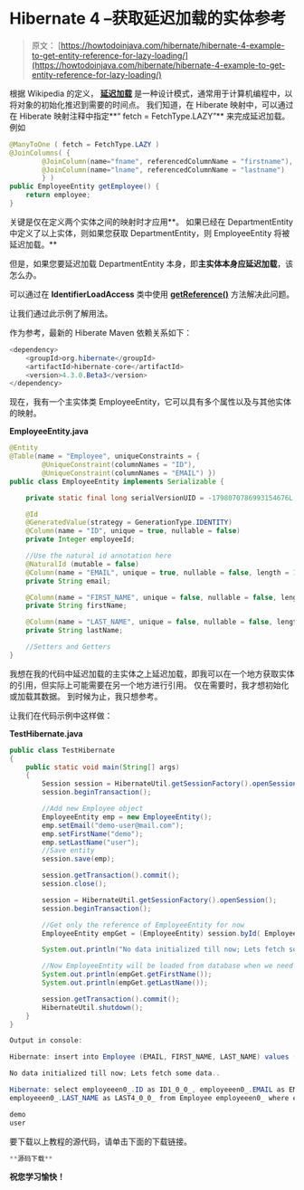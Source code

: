# Hibernate 4 –获取延迟加载的实体参考

> 原文： [https://howtodoinjava.com/hibernate/hibernate-4-example-to-get-entity-reference-for-lazy-loading/](https://howtodoinjava.com/hibernate/hibernate-4-example-to-get-entity-reference-for-lazy-loading/)

根据 Wikipedia 的定义， [**延迟加载**](https://en.wikipedia.org/wiki/Lazy_loading "lazy loading") 是一种设计模式，通常用于计算机编程中，以将对象的初始化推迟到需要的时间点。 我们知道，在 Hiberate 映射中，可以通过在 Hiberate 映射注释中指定**“ fetch = FetchType.LAZY”** 来完成延迟加载。 例如

```java
@ManyToOne ( fetch = FetchType.LAZY )
@JoinColumns( {
		@JoinColumn(name="fname", referencedColumnName = "firstname"),
		@JoinColumn(name="lname", referencedColumnName = "lastname")
		} )
public EmployeeEntity getEmployee() {
	return employee;
}

```

关键是仅在定义两个实体之间的映射时才应用**。 如果已经在 DepartmentEntity 中定义了以上实体，则如果您获取 DepartmentEntity，则 EmployeeEntity 将被延迟加载。**

但是，如果您要延迟加载 DepartmentEntity 本身，即**主实体本身应延迟加载**，该怎么办。

可以通过在 **IdentifierLoadAccess** 类中使用 [**getReference()**](http://docs.jboss.org/hibernate/orm/4.1/javadocs/org/hibernate/IdentifierLoadAccess.html#getReference%28java.io.Serializable%29 "IdentifierLoadAccess") 方法解决此问题。

让我们通过此示例了解用法。

作为参考，最新的 Hiberate Maven 依赖关系如下：

```java
<dependency>
	<groupId>org.hibernate</groupId>
	<artifactId>hibernate-core</artifactId>
	<version>4.3.0.Beta3</version>
</dependency>

```

现在，我有一个主实体类 EmployeeEntity，它可以具有多个属性以及与其他实体的映射。

**EmployeeEntity.java**

```java
@Entity
@Table(name = "Employee", uniqueConstraints = {
		@UniqueConstraint(columnNames = "ID"),
		@UniqueConstraint(columnNames = "EMAIL") })
public class EmployeeEntity implements Serializable {

	private static final long serialVersionUID = -1798070786993154676L;

	@Id
	@GeneratedValue(strategy = GenerationType.IDENTITY)
	@Column(name = "ID", unique = true, nullable = false)
	private Integer employeeId;

	//Use the natural id annotation here
	@NaturalId (mutable = false)
	@Column(name = "EMAIL", unique = true, nullable = false, length = 100)
	private String email;

	@Column(name = "FIRST_NAME", unique = false, nullable = false, length = 100)
	private String firstName;

	@Column(name = "LAST_NAME", unique = false, nullable = false, length = 100)
	private String lastName;

	//Setters and Getters
}

```

我想在我的代码中延迟加载的主实体之上延迟加载，即我可以在一个地方获取实体的引用，但实际上可能需要在另一个地方进行引用。 仅在需要时，我才想初始化或加载其数据。 到时候为止，我只想参考。

让我们在代码示例中这样做：

**TestHibernate.java**

```java
public class TestHibernate
{
	public static void main(String[] args) 
	{
		Session session = HibernateUtil.getSessionFactory().openSession();
		session.beginTransaction();

		//Add new Employee object
		EmployeeEntity emp = new EmployeeEntity();
		emp.setEmail("demo-user@mail.com");
		emp.setFirstName("demo");
		emp.setLastName("user");
		//Save entity
		session.save(emp);

		session.getTransaction().commit();
		session.close();

		session = HibernateUtil.getSessionFactory().openSession();
		session.beginTransaction();

		//Get only the reference of EmployeeEntity for now
		EmployeeEntity empGet = (EmployeeEntity) session.byId( EmployeeEntity.class ).getReference( 1 );

		System.out.println("No data initialized till now; Lets fetch some data..");

		//Now EmployeeEntity will be loaded from database when we need it
		System.out.println(empGet.getFirstName());
		System.out.println(empGet.getLastName());

		session.getTransaction().commit();
		HibernateUtil.shutdown();
	}
}

Output in console:

Hibernate: insert into Employee (EMAIL, FIRST_NAME, LAST_NAME) values (?, ?, ?)

No data initialized till now; Lets fetch some data..

Hibernate: select employeeen0_.ID as ID1_0_0_, employeeen0_.EMAIL as EMAIL2_0_0_, employeeen0_.FIRST_NAME as FIRST3_0_0_, 
employeeen0_.LAST_NAME as LAST4_0_0_ from Employee employeeen0_ where employeeen0_.ID=?

demo
user

```

要下载以上教程的源代码，请单击下面的下载链接。

```java
**源码下载**
```

**祝您学习愉快！**